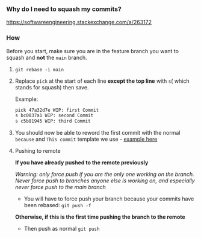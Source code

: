 ### Why do I need to squash my commits?
https://softwareengineering.stackexchange.com/a/263172


### How
Before you start, make sure you are in the feature branch you want to squash and **not** the `main` branch.

1. `git rebase -i main`
2. Replace `pick` at the start of each line **except the top line** with `s`( which stands for squash) then save.

    Example:
    ```bash
    pick 47a32d7e WIP: first Commit
    s bc0037a1 WIP: second Commit
    s c5b81945 WIP: third Commit
    ```

3. You should now be able to reword the first commit with the normal `because` and `This commit` template we use - [example here](https://github.com/TheOdinProject/theodinproject/pull/2808/commits/fd2feaef36ffa27c2862480ce58a34e3c49ed812)

4. Pushing to remote

    **If you have already pushed to the remote previously**

    *Warning: only force push if you are the only one working on the branch. Never force push to branches anyone else is working on, and especially never force push to the main branch*

    * You will have to force push your branch because your commits have been rebased: `git push -f` 
  
    **Otherwise, if this is the first time pushing the branch to the remote**

    * Then push as normal `git push`